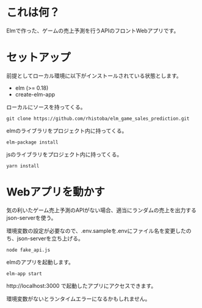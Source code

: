 # これは何？

Elmで作った、ゲームの売上予測を行うAPIのフロントWebアプリです。

# セットアップ

前提としてローカル環境に以下がインストールされている状態とします。

- elm (>= 0.18)
- create-elm-app

ローカルにソースを持ってくる。

```
git clone https://github.com/rhistoba/elm_game_sales_prediction.git
```

elmのライブラリをプロジェクト内に持ってくる。

```
elm-package install
```

jsのライブラリをプロジェクト内に持ってくる。

```
yarn install
```

# Webアプリを動かす

気の利いたゲーム売上予測のAPIがない場合、適当にランダムの売上を出力するjson-serverを使う。

環境変数の設定が必要なので、.env.sampleを.envにファイル名を変更したのち、json-serverを立ち上げる。

```
node fake_api.js
```

elmのアプリを起動します。

```
elm-app start
```

http://localhost:3000 で起動したアプリにアクセスできます。

環境変数がないとランタイムエラーになるかもしれません。